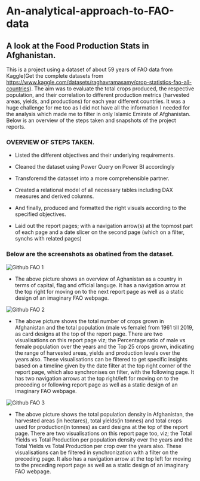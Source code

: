 # An-analytical-approach-to-FAO-data


## A look at the Food Production Stats in Afghanistan.


This is a project using a dataset of about 59 years of FAO data from Kaggle(Get the complete datasets from https://www.kaggle.com/datasets/raghavramasamy/crop-statistics-fao-all-countries). The aim was to evaluate the total crops produced, the respective population, and their correlation to different production metrics (harvested areas, yields, and productions) for each year different countries. It was a huge challenge for me too as I did not have all the information I needed for the analysis which made me to filter in only Islamic Emirate of Afghanistan. Below is an overview of the steps taken and snapshots of the project reports.


### OVERVIEW OF STEPS TAKEN.

- Listed the different objectives and their underlying requirements.

- Cleaned the dataset using Power Query on Power BI accordingly
 
- Transforemd the datasset into a more comprehensible partner.

- Created a relational model of all necessary tables including DAX measures and derived columns.

- And finally, produced and formatted the right visuals according to the specified objectives.

- Laid out the report pages; with a navigation arrow(s) at the topmost part of each page and a date slicer on the second page (which on a filter, synchs with related  pages)



### Below are the screenshots as obatined from the dataset.




![Github FAO 1](https://user-images.githubusercontent.com/112668327/201503454-557cf5fc-52bc-418e-a7ee-357ff2c1e96a.png)




- The above picture shows an overview of Aghanistan as a country in terms of capital, flag and official languge. It has a navigation arrow at the top right for moving on to the next report page as well as a static design of an imaginary FAO webpage.




![Github FAO 2](https://user-images.githubusercontent.com/112668327/201503475-8c509da1-975b-4c02-a22e-29e795bb595d.png)




- The above picture shows the total number of crops grown in Afghanistan and the total population (male vs female) from 1961 till 2019, as card designs at the top of the report page. There are two visualisations on this report page viz; the Percentage ratio of male vs female population over the years and the Top 25 crops grown, indicating the range of harvested areas, yields and production levels over the years also. These visualisations can be filtered to get specific insights based on a timeline given by the date filter at the top right corner of the report page, which also synchronises on filter, with the following page. It has two navigation arrows at the top right/left for moving on to the preceding or following report page as well as a static design of an imaginary FAO webpage.




![Github FAO 3](https://user-images.githubusercontent.com/112668327/201503570-002c121c-e0b3-4712-8dea-2b4a92126c12.png)




- The above picture shows the total population density in Afghanistan, the harvested areas (in hectares), total yields(in tonnes) and total crops used for production(in tonnes) as card designs at the top of the report page. There are two visualisations on this report page too, viz; the Total Yields vs Total Production per population density over the years and the Total Yields vs Total Production per crop over the years also. These visualisations can be filtered in synchronization with a filter on the preceding page. It also has a navigation arrow at the top left for moving to the preceding report page as well as a static design of an imaginary FAO webpage.
